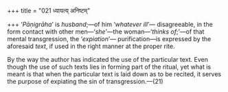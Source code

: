 +++
title = "021 ध्यायत्य् अनिष्टम्"

+++
‘*Pāṇigrāha*’ is *husband*;—of him ‘*whatever ill*’— disagreeable, in
the form contact with other men—‘*she*’—the woman—‘*thinks of*;’—of that
mental transgression, the ‘*expiation*’— purification—is expressed by
the aforesaid *text*, if used in the right manner at the proper rite.

By the way the author has indicated the use of the particular text. Even
though the use of such texts lies in forming part of the ritual, yet
what is meant is that when the particular text is laid down as to be
recited, it serves the purpose of expiating the sin of
transgression.—(21)


